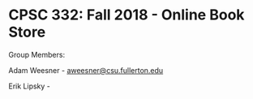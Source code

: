 # CPSC 332: Fall 2018 - Online Book Store

Group Members:

  Adam Weesner - aweesner@csu.fullerton.edu
  
  Erik Lipsky -
